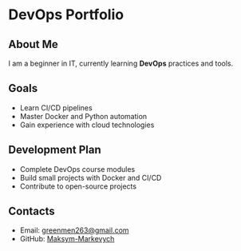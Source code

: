 # DevOps Portfolio

## About Me
I am a beginner in IT, currently learning **DevOps** practices and tools.

## Goals
- Learn CI/CD pipelines
- Master Docker and Python automation
- Gain experience with cloud technologies

## Development Plan
- Complete DevOps course modules
- Build small projects with Docker and CI/CD
- Contribute to open-source projects

## Contacts
- Email: greenmen263@gmail.com
- GitHub: [Maksym-Markevych](https://github.com/greenmen263)
